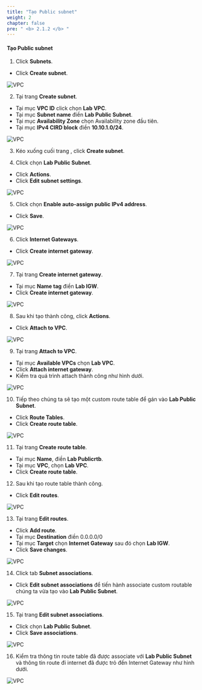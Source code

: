 ```yaml
---
title: "Tạo Public subnet"
weight: 2
chapter: false
pre: " <b> 2.1.2 </b> "
---
```


#### Tạo Public subnet

1. Click **Subnets**.

- Click **Create subnet**.

![VPC](/images/2.prerequisite/003-createsubnet.png)

2. Tại trang **Create subnet**.

- Tại mục **VPC ID** click chọn **Lab VPC**.
- Tại mục **Subnet name** điền **Lab Public Subnet**.
- Tại mục **Availability Zone** chọn Availability zone đầu tiên.
- Tại mục **IPv4 CIRD block** điền **10.10.1.0/24**.

![VPC](/images/2.prerequisite/004-createsubnet.png)

3. Kéo xuống cuối trang , click **Create subnet**.

4. Click chọn **Lab Public Subnet**.

- Click **Actions**.
- Click **Edit subnet settings**.

![VPC](/images/2.prerequisite/005-createsubnet.png)

5. Click chọn **Enable auto-assign public IPv4 address**.

- Click **Save**.

![VPC](/images/2.prerequisite/006-createsubnet.png)

6. Click **Internet Gateways**.

- Click **Create internet gateway**.

![VPC](/images/2.prerequisite/007-createigw.png)

7. Tại trang **Create internet gateway**.

- Tại mục **Name tag** điền **Lab IGW**.
- Click **Create internet gateway**.

![VPC](/images/2.prerequisite/008-createigw.png)

8. Sau khi tạo thành công, click **Actions**.

- Click **Attach to VPC**.

![VPC](/images/2.prerequisite/009-createigw.png)

9. Tại trang **Attach to VPC**.

- Tại mục **Available VPCs** chọn **Lab VPC**.
- Click **Attach internet gateway**.
- Kiểm tra quá trình attach thành công như hình dưới.

![VPC](/images/2.prerequisite/010-createigw.png)

10. Tiếp theo chúng ta sẽ tạo một custom route table để gán vào **Lab Public Subnet**.

- Click **Route Tables**.
- Click **Create route table**.

![VPC](/images/2.prerequisite/011-creatertb.png)

11. Tại trang **Create route table**.

- Tại mục **Name**, điền **Lab Publicrtb**.
- Tại mục **VPC**, chọn **Lab VPC**.
- Click **Create route table**.

12. Sau khi tạo route table thành công.

- Click **Edit routes**.

![VPC](/images/2.prerequisite/012-creatertb.png)

13. Tại trang **Edit routes**.

- Click **Add route**.
- Tại mục **Destination** điền 0.0.0.0/0
- Tại mục **Target** chọn **Internet Gateway** sau đó chọn **Lab IGW**.
- Click **Save changes**.

![VPC](/images/2.prerequisite/013-creatertb.png)

14. Click tab **Subnet associations**.

- Click **Edit subnet associations** để tiến hành associate custom routable chúng ta vừa tạo vào **Lab Public Subnet**.

![VPC](/images/2.prerequisite/014-creatertb.png)

15. Tại trang **Edit subnet associations**.

- Click chọn **Lab Public Subnet**.
- Click **Save associations**.

![VPC](/images/2.prerequisite/015-creatertb.png)

16. Kiểm tra thông tin route table đã được associate với **Lab Public Subnet** và thông tin route đi internet đã được trỏ đến Internet Gateway như hình dưới.

![VPC](/images/2.prerequisite/016-creatertb.png)
